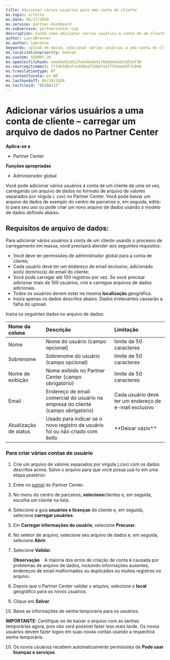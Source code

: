 ```yaml
---
title: Adicionar vários usuários para uma conta de cliente
ms.topic: article
ms.date: 06/17/2020
ms.service: partner-dashboard
ms.subservice: partnercenter-csp
description: Saiba como adicionar vários usuários à conta de um cliente de uma só vez. Carregue um arquivo de dados no Partner Center usando o formato de arquivo. csv (valores separados por vírgulas).
author: LauraBrenner
ms.author: labrenne
keywords: upload em massa, adicionar vários usuários a uma conta do cliente, adicionar usuários do cliente, upload em massa de usuários do cliente, conta do cliente, usuários do cliente, usuários
ms.localizationpriority: medium
ms.custom: SEOMAY.20
ms.openlocfilehash: 44e8da91a622fe640e9e41f8d8d464a61652ef30
ms.sourcegitcommit: f71963d6a7ced48ea73580fa57f559ae69f31940
ms.translationtype: MT
ms.contentlocale: pt-BR
ms.lasthandoff: 06/19/2020
ms.locfileid: "85104117"
---
```

# <a name="add-multiple-users-to-a-customer-account---upload-a-data-file-to-partner-center"></a>Adicionar vários usuários a uma conta de cliente – carregar um arquivo de dados no Partner Center

**Aplica-se a**

- Partner Center

**Funções apropriadas**

- Administrador global

Você pode adicionar vários usuários à conta de um cliente de uma só vez, carregando um arquivo de dados no formato de arquivo de valores separados por vírgula (. csv) no Partner Center. Você pode baixar um arquivo de dados de exemplo do centro de parceiros e, em seguida, editá-lo para seu uso ou pode criar um novo arquivo de dados usando o modelo de dados definido abaixo.

## <a name="data-file-requirements"></a><a href="" id="creatingtheimportcsvfile"></a>Requisitos de arquivo de dados:

Para adicionar vários usuários à conta de um cliente usando o processo de carregamento em massa, você precisará atender aos seguintes requisitos:

- Você deve ter permissões de administrador global para a conta de cliente;
- Cada usuário deve ter um endereço de email exclusivo, adicionado ao(s) domínio(s) de email do cliente;
- Você pode carregar até 100 registros por vez. Se você precisar adicionar mais de 100 usuários, crie e carregue arquivos de dados adicionais.
- Todos os usuários devem estar na mesma **localização** geográfica.
- Insira apenas os dados descritos abaixo. Dados irrelevantes causarão a falha do upload.

Insira os seguintes dados no arquivo de dados:

| **Nome da coluna** | **Descrição**  | **Limitação**  |
|:-------- |:------  |:----- |
| Nome  | Nome do usuário (campo opcional)  | limite de 50 caracteres  |
| Sobrenome  | Sobrenome do usuário (campo opcional)  | limite de 50 caracteres  |
| Nome de exibição    | Nome exibido no Partner Center (campo obrigatório)                            | limite de 50 caracteres                         |
| Email   | Endereço de email comercial do usuário na empresa do cliente (campo obrigatório)           | Cada usuário deve ter um endereço de e-mail exclusivo |
| Atualização de status   | Usado para indicar se o novo registro de usuário foi ou não criado com êxito | \*\*Deixar vazio\*\*                        |

### <a name="to-create-multiple-user-accounts"></a><a href="" id="createmultipleuseraccounts"></a>Para criar várias contas de usuário

<a href="" id="creatingtheaccounts"></a>

1. Crie um arquivo de valores separados por vírgula (.csv) com os dados descritos acima. Salve o arquivo para que você possa usá-lo em uma etapa posterior.

2. Entre no [painel](https://partner.microsoft.com/dashboard) do Partner Center.

3. No menu do centro de parceiros, **selecione**clientes e, em seguida, escolha um cliente na lista.

4. Selecione a guia **usuários e licenças** do cliente e, em seguida, selecione **carregar usuários**.

5. Em **Carregar informações do usuário**, selecione **Procurar**.

6. No seletor de arquivo, selecione seu arquivo de dados e, em seguida, selecione **Abrir**.

7. Selecione **Validar**.

    **Observação**    A maioria dos erros de criação de conta é causada por problemas de arquivo de dados, incluindo informações ausentes, endereços de email malformados ou duplicados ou muitos registros no arquivo.

8. Depois que o Partner Center validar o arquivo, selecione o **local** geográfico para os novos usuários.
9. Clique em **Salvar**.
10. Baixe as informações de senha temporária para os usuários.

**IMPORTANTE:** Certifique-se de baixar o arquivo com as senhas temporárias agora, pois não será possível fazer isso mais tarde. Os novos usuários devem fazer logon em suas novas contas usando a respectiva senha temporária.

10. Os novos usuários recebem automaticamente permissões de **Pode usar licenças e serviços**. 

 

 



